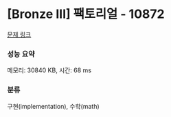 # [Bronze III] 팩토리얼 - 10872 

[문제 링크](https://www.acmicpc.net/problem/10872) 

### 성능 요약

메모리: 30840 KB, 시간: 68 ms

### 분류

구현(implementation), 수학(math)


